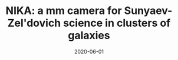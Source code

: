 ---
title: "NIKA: a mm camera for Sunyaev-Zel'dovich science in clusters of galaxies"
collection: "co_procs"
permalink: /publications/2020EPJWC.22800016M
date: 2020-06-01
venue: "mm Universe @ NIKA2 - Observing the mm Universe with the NIKA2 Camera"
citation: "Macías-Pérez, J. F., Adam, R., Ade, P., et al. (2020), mm Universe @ NIKA2 - Observing the mm Universe with the NIKA2 Camera, 228, 00016."
---